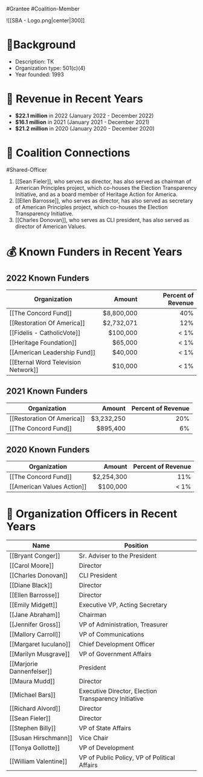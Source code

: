 #Grantee #Coalition-Member 

![[SBA - Logo.png|center|300]]
# 📍Background

- Description: TK 
- Organization type: 501(c)(4)
- Year founded: 1993
# 💸 Revenue in Recent Years

- **$22.1 million** in 2022 (January 2022 - December 2022)
- **$16.1 million** in 2021 (January 2021 - December 2021)
- **$21.2 million** in 2020 (January 2020 - December 2020)
# 🔗 Coalition Connections

#Shared-Officer 

1. [[Sean Fieler]], who serves as director, has also served as chairman of American Principles project, which co-houses the Election Transparency Initiative, and as a board member of Heritage Action for America.
2. [[Ellen Barrosse]], who serves as director, has also served as secretary of American Principles project, which co-houses the Election Transparency Initiative.
3. [[Charles Donovan]], who serves as CLI president, has also served as director of American Values.
# 💰 Known Funders in Recent Years  

## 2022 Known Funders
| Organization                        |     Amount | Percent of Revenue |
| ----------------------------------- | ---------: | -----------------: |
| [[The Concord Fund]]                | $8,800,000 |                40% |
| [[Restoration Of America]]          | $2,732,071 |                12% |
| [[Fidelis - CatholicVote]]          |   $100,000 |               < 1% |
| [[Heritage Foundation]]             |    $65,000 |               < 1% |
| [[American Leadership Fund]]        |    $40,000 |               < 1% |
| [[Eternal Word Television Network]] |    $10,000 |               < 1% |
## 2021 Known Funders
| Organization               |     Amount | Percent of Revenue |
| -------------------------- | ---------: | -----------------: |
| [[Restoration Of America]] | $3,232,250 |                20% |
| [[The Concord Fund]]       |   $895,400 |                 6% |

## 2020 Known Funders

| Organization               |     Amount | Percent of Revenue |
| -------------------------- | ---------: | -----------------: |
| [[The Concord Fund]]       | $2,254,300 |                11% |
| [[American Values Action]] |   $100,000 |               < 1% |

# 💼 Organization Officers in Recent Years

| Name                      | Position                                             |
| ------------------------- | ---------------------------------------------------- |
| [[Bryant Conger]]         | Sr. Adviser to the President                         |
| [[Carol Moore]]           | Director                                             |
| [[Charles Donovan]]       | CLI President                                        |
| [[Diane Black]]           | Director                                             |
| [[Ellen Barrosse]]        | Director                                             |
| [[Emily Midgett]]         | Executive VP, Acting Secretary                       |
| [[Jane Abraham]]          | Chairman                                             |
| [[Jennifer Gross]]        | VP of Administration, Treasurer                      |
| [[Mallory Carroll]]       | VP of Communications                                 |
| [[Margaret Iuculano]]     | Chief Development Officer                            |
| [[Marilyn Musgrave]]      | VP of Government Affairs                             |
| [[Marjorie Dannenfelser]] | President                                            |
| [[Maura Mudd]]            | Director                                             |
| [[Michael Bars]]          | Executive Director, Election Transparency Initiative |
| [[Richard Alvord]]        | Director                                             |
| [[Sean Fieler]]           | Director                                             |
| [[Stephen Billy]]         | VP of State Affairs                                  |
| [[Susan Hirschmann]]      | Vice Chair                                           |
| [[Tonya Gollotte]]        | VP of Development                                    |
| [[William Valentine]]     | VP of Public Policy, VP of Political Affairs         |

